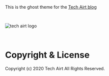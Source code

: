 This is the ghost theme for the [Tech Airt blog](https://techairt.com/)

&nbsp;

![tech airt logo](https://adobe.ly/36qwUQy)

&nbsp;



# Copyright & License

Copyright (c) 2020 Tech Airt All Rights Reserved.